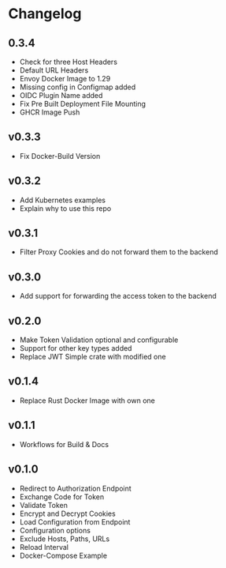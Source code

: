 # Changelog

## 0.3.4

* Check for three Host Headers
* Default URL Headers
* Envoy Docker Image to 1.29
* Missing config in Configmap added
* OIDC Plugin Name added
* Fix Pre Built Deployment File Mounting
* GHCR Image Push

## v0.3.3

* Fix Docker-Build Version

## v0.3.2

* Add Kubernetes examples
* Explain why to use this repo

## v0.3.1

* Filter Proxy Cookies and do not forward them to the backend

## v0.3.0

* Add support for forwarding the access token to the backend

## v0.2.0

* Make Token Validation optional and configurable
* Support for other key types added
* Replace JWT Simple crate with modified one

## v0.1.4

* Replace Rust Docker Image with own one

## v0.1.1

* Workflows for Build & Docs

## v0.1.0

* Redirect to Authorization Endpoint
* Exchange Code for Token
* Validate Token
* Encrypt and Decrypt Cookies
* Load Configuration from Endpoint
* Configuration options
* Exclude Hosts, Paths, URLs
* Reload Interval
* Docker-Compose Example
